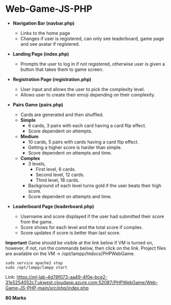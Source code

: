 # Web-Game-JS-PHP

- **Navigation Bar (navbar.php)**
    - Links to the home page
    - Changes if user is registered, can only see leaderboard, game page and see avatar if registered.

- **Landing Page (index.php)**
    - Prompts the user to log in if not registered, otherwise user is given a button that takes them to game screen.

- **Registration Page (registration.php)**
    - User input and allows the user to pick the complexity level.
    - Allows user to create their emoji depending on their complexity.

- **Pairs Game (pairs.php)**
    - Cards are generated and then shuffled.
    - **Simple** 
        - 6 cards, 3 pairs with each card having a card flip effect.
        - Score dependent on attempts.
    - **Medium** 
        - 10 cards, 5 pairs with cards having a card flip effect.
        - Getting a higher score is harder than simple.
        - Score dependent on attempts and time.
    - **Complex** 
        - 3 levels, 
            - First level, 6 cards. 
            - Second level, 12 cards. 
            - Third level, 18 cards.
        - Background of each level turns gold if the user beats their high score.
        - Score dependent on attempts and time.

- **Leaderboard Page (leaderboard.php)**
    - Username and score displayed if the user had submitted their score from the game.
    - Score shows for each level and the total score if complex.
    - Score updates if score is better than last score.

**Important**
Game should be visible at the link below if VM is turned on, however, if not, run the commands below, then click on the link.
Project files are available on the VM -> /opt/lampp/htdocs/PHPWebGame.

```
sudo service apache2 stop
sudo /opt/lampp/lampp start
```

Link: https://ml-lab-4d78f073-aa49-4f0e-bce2-31e5254052c7.ukwest.cloudapp.azure.com:52087/PHPWebGame/Web-Game-JS-PHP-main/src/php/index.php

**80 Marks**



